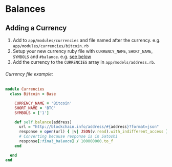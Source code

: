 # Balances

## Adding a Currency
1. Add to `app/modules/currencies` and file named after the currency. e.g. `app/modules/currencies/bitcoin.rb`
2. Setup your new currency ruby file with `CURRENCY_NAME`, `SHORT_NAME`, `SYMBOLS` and `#balance`. e.g. [see below](#currency-file-example)
3. Add the currency to the `CURRENCIES` array in `app/models/address.rb`.

###### Currency file example:
```ruby
module Currencies
  class Bitcoin < Base

    CURRENCY_NAME = 'Bitcoin'
    SHORT_NAME = 'BTC'
    SYMBOLS = ['1']

    def self.balance(address)
      url = "http://blockchain.info/address/#{address}?format=json"
      response = open(url) { |v| JSON(v.read).with_indifferent_access }
      # Converting because response is in Satoshi
      response[:final_balance] / 100000000.to_f
    end

  end
end
```
